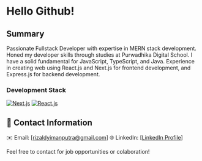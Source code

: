 # Hello Github!

## Summary
Passionate Fullstack Developer with expertise in MERN stack development. Honed my developer skills through studies at Purwadhika Digital School. I have a solid fundamental for JavaScript, TypeScript, and Java. Experience in creating web using React.js and Next.js for frontend development, and Express.js for backend development.

### Development Stack
[![Next.js](https://img.shields.io/badge/next.js-000000?style=for-the-badge&logo=nextdotjs&logoColor=white)](https://nextjs.org) [![React.js](https://img.shields.io/badge/React-20232A?style=for-the-badge&logo=react&logoColor=61DAFB)](https://reactjs.org/)

## 👤 Contact Information
✉️ Email: [rizaldyimanputra@gmail.com] 🌐 LinkedIn: [[LinkedIn Profile](https://www.linkedin.com/in/rizaldy-iman-putra-a17b0317a/)]

Feel free to contact for job opportunities or colaboration!
